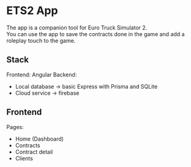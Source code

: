 # ETS2 App

The app is a companion tool for Euro Truck Simulator 2.  
You can use the app to save the contracts done in the game and add a roleplay touch to the game.

## Stack

Frontend: Angular
Backend:
- Local database -> basic Express with Prisma and SQLite
- Cloud service -> firebase

## Frontend

Pages:  
- Home (Dashboard)
- Contracts
- Contract detail
- Clients
